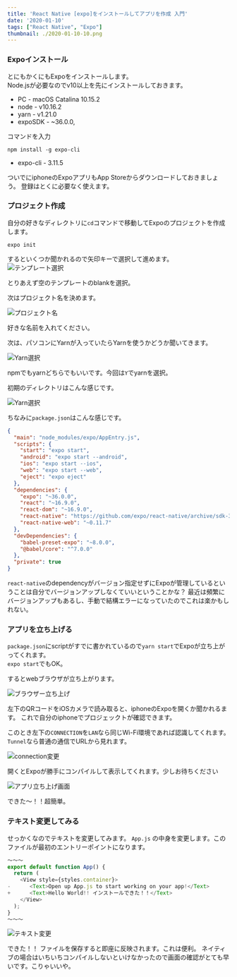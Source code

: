 ```yaml
---
title: 'React Native [expo]をインストールしてアプリを作成 入門'
date: '2020-01-10'
tags: ["React Native", "Expo"]
thumbnail: ./2020-01-10-10.png
---
```


### Expoインストール

とにもかくにもExpoをインストールします。  
Node.jsが必要なのでv10以上を先にインストールしておきます。

- PC - macOS Catalina 10.15.2
- node - v10.16.2
- yarn - v1.21.0
- expoSDK - ~36.0.0,

コマンドを入力

`npm install -g expo-cli`

- expo-cli - 3.11.5

ついでにiphoneのExpoアプリもApp Storeからダウンロードしておきましょう。
登録はとくに必要なく使えます。

### プロジェクト作成

自分の好きなディレクトリに`cd`コマンドで移動してExpoのプロジェクトを作成します。

`expo init`

するといくつか聞かれるので矢印キーで選択して進めます。
![テンプレート選択](./2020-01-10-1.png)

とりあえず空のテンプレートのblankを選択。

次はプロジェクト名を決めます。

![プロジェクト名](./2020-01-10-2.png)

好きな名前を入れてください。

次は、パソコンにYarnが入っていたらYarnを使うかどうか聞いてきます。

![Yarn選択](./2020-01-10-3.png)

npmでもyarnどちらでもいいです。今回は`Y`でyarnを選択。

初期のディレクトリはこんな感じです。

![Yarn選択](./2020-01-10-4.png)

ちなみに`package.json`はこんな感じです。

```json:title=package.json
{
  "main": "node_modules/expo/AppEntry.js",
  "scripts": {
    "start": "expo start",
    "android": "expo start --android",
    "ios": "expo start --ios",
    "web": "expo start --web",
    "eject": "expo eject"
  },
  "dependencies": {
    "expo": "~36.0.0",
    "react": "~16.9.0",
    "react-dom": "~16.9.0",
    "react-native": "https://github.com/expo/react-native/archive/sdk-36.0.0.tar.gz",
    "react-native-web": "~0.11.7"
  },
  "devDependencies": {
    "babel-preset-expo": "~8.0.0",
    "@babel/core": "^7.0.0"
  },
  "private": true
}
```

`react-native`のdependencyがバージョン指定せずにExpoが管理しているということは自分でバージョンアップしなくていいということかな？
最近は頻繁にバージョンアップもあるし、手動で結構エラーになっていたのでこれは楽かもしれない。

### アプリを立ち上げる

`package.json`にscriptがすでに書かれているので`yarn start`でExpoが立ち上がってくれます。  
`expo start`でもOK。

するとwebブラウザが立ち上がります。

![ブラウザー立ち上げ](./2020-01-10-5.png)

左下のQRコードをiOSカメラで読み取ると、iphoneのExpoを開くか聞かれるます。
これで自分のiphoneでプロジェックトが確認できます。

このとき左下の`CONNECTION`を`LAN`なら同じWi-Fi環境であれば認識してくれます。`Tunnel`なら普通の通信でURLから見れます。

![connection変更](./2020-01-10-6.png)

開くとExpoが勝手にコンパイルして表示してくれます。少しお待ちください

![アプリ立ち上げ画面](./2020-01-10-7.png)

できた〜！！超簡単。

### テキスト変更してみる

せっかくなのでテキストを変更してみます。
`App.js` の中身を変更します。このファイルが最初のエントリーポイントになります。

```js:title=App.js
〜〜〜
export default function App() {
  return (
    <View style={styles.container}>
-      <Text>Open up App.js to start working on your app!</Text>
+      <Text>Hello World!! インストールできた！！</Text>
    </View>
  );
}
〜〜〜
```
  
![テキスト変更](./2020-01-10-8.png)

できた！！
ファイルを保存すると即座に反映されます。これは便利。
ネイティブの場合はいちいちコンパイルしないといけなかったので画面の確認がとても早いです。こりゃいいや。
